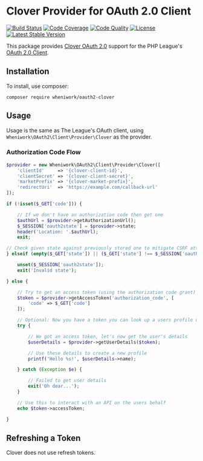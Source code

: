 # Clover Provider for OAuth 2.0 Client

[![Build Status](https://img.shields.io/travis/wheniwork/oauth2-clover.svg)](https://travis-ci.org/wheniwork/oauth2-clover)
[![Code Coverage](https://img.shields.io/coveralls/wheniwork/oauth2-clover.svg)](https://coveralls.io/r/wheniwork/oauth2-clover)
[![Code Quality](https://img.shields.io/scrutinizer/g/wheniwork/oauth2-clover.svg)](https://scrutinizer-ci.com/g/wheniwork/oauth2-clover/)
[![License](https://img.shields.io/packagist/l/wheniwork/oauth2-clover.svg)](https://github.com/wheniwork/oauth2-clover/blob/master/LICENSE)
[![Latest Stable Version](https://img.shields.io/packagist/v/wheniwork/oauth2-clover.svg)](https://packagist.org/packages/wheniwork/oauth2-clover)

This package provides [Clover OAuth 2.0](https://demo1.dev.clover.com/docs/oauth) support for the PHP League's [OAuth 2.0 Client](https://github.com/thephpleague/oauth2-client).

## Installation

To install, use composer:

```
composer require wheniwork/oauth2-clover
```

## Usage

Usage is the same as The League's OAuth client, using `Wheniwork\OAuth2\Client\Provider\Clover` as the provider.

### Authorization Code Flow

```php
$provider = new Wheniwork\OAuth2\Client\Provider\Clover([
    'clientId'     => '{clover-client-id}',
    'clientSecret' => '{clover-client-secret}',
    'marketPrefix' => '{clover-market-prefix}',
    'redirectUri'  => 'https://example.com/callback-url'
]);

if (!isset($_GET['code'])) {

    // If we don't have an authorization code then get one
    $authUrl = $provider->getAuthorizationUrl();
    $_SESSION['oauth2state'] = $provider->state;
    header('Location: '.$authUrl);
    exit;

// Check given state against previously stored one to mitigate CSRF attack
} elseif (empty($_GET['state']) || ($_GET['state'] !== $_SESSION['oauth2state'])) {

    unset($_SESSION['oauth2state']);
    exit('Invalid state');

} else {

    // Try to get an access token (using the authorization code grant)
    $token = $provider->getAccessToken('authorization_code', [
        'code' => $_GET['code']
    ]);

    // Optional: Now you have a token you can look up a users profile data
    try {

        // We got an access token, let's now get the user's details
        $userDetails = $provider->getUserDetails($token);

        // Use these details to create a new profile
        printf('Hello %s!', $userDetails->name);

    } catch (Exception $e) {

        // Failed to get user details
        exit('Oh dear...');
    }

    // Use this to interact with an API on the users behalf
    echo $token->accessToken;

}
```

## Refreshing a Token

Clover does not use refresh tokens.
